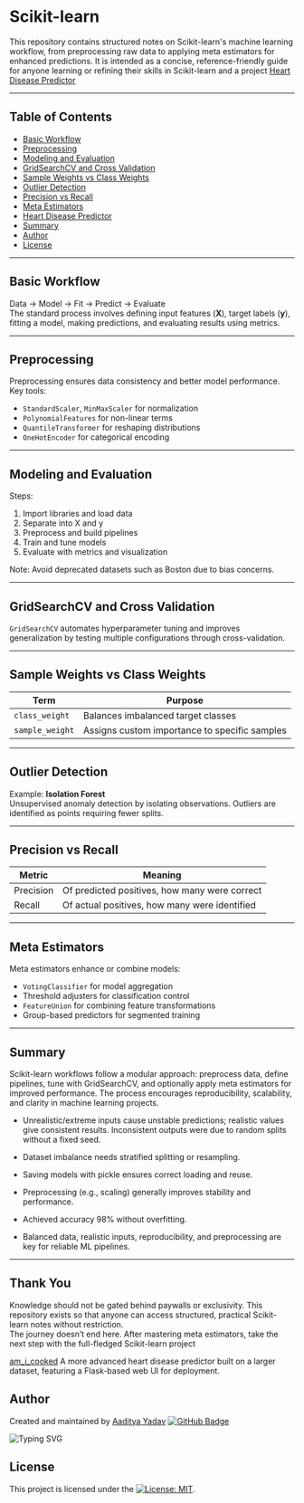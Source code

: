 # Scikit-learn

This repository contains structured notes on Scikit-learn's machine learning workflow, from preprocessing raw data to applying meta estimators for enhanced predictions. It is intended as a concise, reference-friendly guide for anyone learning or refining their skills in Scikit-learn 
and a project [Heart Disease Predictor](https://github.com/aypy01/scikit-learn/blob/main/heart_disease_predictor.ipynb)

---

## Table of Contents
- [Basic Workflow](#basic-workflow)
- [Preprocessing](#preprocessing)
- [Modeling and Evaluation](#modeling-and-evaluation)
- [GridSearchCV and Cross Validation](#gridsearchcv-and-cross-validation)
- [Sample Weights vs Class Weights](#sample-weights-vs-class-weights)
- [Outlier Detection](#outlier-detection)
- [Precision vs Recall](#precision-vs-recall)
- [Meta Estimators](#meta-estimators)
- [Heart Disease Predictor](https://github.com/aypy01/scikit-learn/blob/main/heart_disease_predictor.ipynb)
- [Summary](#summary)
- [Author](#author)
- [License](#license)

---

## Basic Workflow
Data → Model → Fit → Predict → Evaluate  
The standard process involves defining input features (**X**), target labels (**y**), fitting a model, making predictions, and evaluating results using metrics.

---

## Preprocessing
Preprocessing ensures data consistency and better model performance.  
Key tools:
- `StandardScaler`, `MinMaxScaler` for normalization
- `PolynomialFeatures` for non-linear terms
- `QuantileTransformer` for reshaping distributions
- `OneHotEncoder` for categorical encoding

---

## Modeling and Evaluation
Steps:
1. Import libraries and load data
2. Separate into X and y
3. Preprocess and build pipelines
4. Train and tune models
5. Evaluate with metrics and visualization

Note: Avoid deprecated datasets such as Boston due to bias concerns.

---

## GridSearchCV and Cross Validation
`GridSearchCV` automates hyperparameter tuning and improves generalization by testing multiple configurations through cross-validation.

---

## Sample Weights vs Class Weights
| Term            | Purpose                                                   |
|-----------------|-----------------------------------------------------------|
| `class_weight`  | Balances imbalanced target classes                        |
| `sample_weight` | Assigns custom importance to specific samples             |

---

## Outlier Detection
Example: **Isolation Forest**  
Unsupervised anomaly detection by isolating observations. Outliers are identified as points requiring fewer splits.

---

## Precision vs Recall
| Metric     | Meaning                                           |
|------------|---------------------------------------------------|
| Precision  | Of predicted positives, how many were correct     |
| Recall     | Of actual positives, how many were identified     |

---

## Meta Estimators
Meta estimators enhance or combine models:
- `VotingClassifier` for model aggregation
- Threshold adjusters for classification control
- `FeatureUnion` for combining feature transformations
- Group-based predictors for segmented training

---

## Summary
Scikit-learn workflows follow a modular approach: preprocess data, define pipelines, tune with GridSearchCV, and optionally apply meta estimators for improved performance. The process encourages reproducibility, scalability, and clarity in machine learning projects.
- Unrealistic/extreme inputs cause unstable predictions; realistic values give consistent results.
Inconsistent outputs were due to random splits without a fixed seed.

- Dataset imbalance needs stratified splitting or resampling.

- Saving models with pickle ensures correct loading and reuse.

- Preprocessing (e.g., scaling) generally improves stability and performance.

- Achieved accuracy 98% without overfitting.

- Balanced data, realistic inputs, reproducibility, and preprocessing are key for reliable ML pipelines.

---

## Thank You
Knowledge should not be gated behind paywalls or exclusivity. This repository exists so that anyone can access structured, practical Scikit-learn notes without restriction.  
The journey doesn’t end here. After mastering meta estimators, take the next step with the full-fledged Scikit-learn project 

[am_i_cooked](https://github.com/aypy01/am-i-cooked) A more advanced heart disease predictor built on a larger dataset, featuring a Flask-based web UI for deployment.

## Author
 <p align="left">
  Created and maintained by
  <a href="https://github.com/aypy01" target="_blank"> Aaditya Yadav</a>
  <a href="https://github.com/aypy01" target="_blank">
    <img src="https://img.shields.io/badge/aypy01-000000?style=flat-square&logo=github&logoColor=00FF80" alt="GitHub Badge"/>
  </a>
</p>

</p>
<p align="left">
  <img src="https://readme-typing-svg.demolab.com?font=Fira+Code&duration=3000&pause=500&color=00FF80&center=false&vCenter=false&width=440&lines=Break+Things+First%2C+Understand+Later;Built+to+Debug%2C+Not+Repeat;Learning+What+Actually+Sticks;Code.+Observe.+Refine." alt="Typing SVG" />
</p>

## License

This project is licensed under the [![License: MIT](https://img.shields.io/badge/License-MIT-yellow.svg)](https://opensource.org/licenses/MIT).


